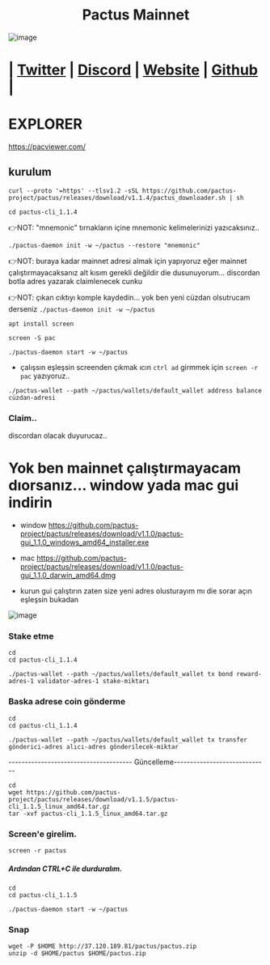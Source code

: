 
<h1 align="center"> Pactus Mainnet</h1>


![image](https://github.com/0xSocrates/Testnet-Rehberler/assets/108215275/fc854b16-a554-419c-afbf-f99de720060a)

#  | [Twitter](https://twitter.com/pactuschain/) | [Discord](https://discord.gg/pactus-795592769300987944) | [Website](https://pactus.org/) | [Github](https://github.com/pactus-project) |


# EXPLORER

https://pacviewer.com/

## kurulum

```
curl --proto '=https' --tlsv1.2 -sSL https://github.com/pactus-project/pactus/releases/download/v1.1.4/pactus_downloader.sh | sh
```
```
cd pactus-cli_1.1.4
```
👉NOT: "mnemonic" tırnakların içine mnemonic kelimelerinizi yazıcaksınız..
```
./pactus-daemon init -w ~/pactus --restore "mnemonic"
```
👉NOT: buraya kadar mainnet adresi almak için yapıyoruz eğer mainnet çalıştırmayacaksanız alt kısım gerekli değildir die dusunuyorum... discordan botla adres yazarak claimlenecek cunku

👉NOT: çıkan cıktıyı komple kaydedin... yok ben yeni cüzdan olsutrucam derseniz `./pactus-daemon init -w ~/pactus`
```
apt install screen
```
```
screen -S pac
```
```
./pactus-daemon start -w ~/pactus
```
* çalışsın eşleşsin screenden çıkmak ıcın `ctrl ad` girmmek için `screen -r pac` yazıyoruz..

```
./pactus-wallet --path ~/pactus/wallets/default_wallet address balance cüzdan-adresi
```

### Claim..


discordan olacak duyurucaz..

# Yok ben mainnet çalıştırmayacam dıorsanız... window yada mac gui indirin
* window
https://github.com/pactus-project/pactus/releases/download/v1.1.0/pactus-gui_1.1.0_windows_amd64_installer.exe
* mac
https://github.com/pactus-project/pactus/releases/download/v1.1.0/pactus-gui_1.1.0_darwin_amd64.dmg

* kurun gui çalıştırın zaten size yeni adres olusturayım mı die sorar açın eşleşsin bukadan

![image](https://github.com/Core-Node-Team/Testnet-TR/assets/91562185/61af90b6-4514-455d-9b8b-f31794399c64)

### Stake etme
```
cd
cd pactus-cli_1.1.4
```
```
./pactus-wallet --path ~/pactus/wallets/default_wallet tx bond reward-adres-1 validator-adres-1 stake-miktarı
```

### Baska adrese coin gönderme
```
cd
cd pactus-cli_1.1.4
```
```
./pactus-wallet --path ~/pactus/wallets/default_wallet tx transfer  gönderici-adres alıcı-adres gönderilecek-miktar
```
-------------------------------------- Güncelleme-----------------------------
```
cd
wget https://github.com/pactus-project/pactus/releases/download/v1.1.5/pactus-cli_1.1.5_linux_amd64.tar.gz
tar -xvf pactus-cli_1.1.5_linux_amd64.tar.gz
```
### Screen'e girelim. 
```
screen -r pactus
```
##### Ardından CTRL+C ile durduralım.
```
cd
cd pactus-cli_1.1.5
```
```
./pactus-daemon start -w ~/pactus
```
### Snap
```
wget -P $HOME http://37.120.189.81/pactus/pactus.zip
unzip -d $HOME/pactus $HOME/pactus.zip
```



